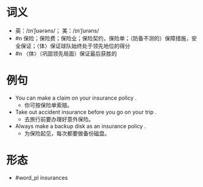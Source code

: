 # 词义
- 英：/ɪnˈʃʊərəns/； 美：/ɪnˈʃʊrəns/
- #n 保险；保险费；保险业；保险契约，保险单；（防备不测的）保障措施，安全保证；〈体〉保证球队始终处于领先地位的得分
- #n 〈体〉（巩固领先局面）保证最后获胜的
# 例句
- You can make a claim on your insurance policy .
	- 你可按保险单索赔。
- Take out accident insurance before you go on your trip .
	- 去旅行前要办理好意外保险。
- Always make a backup disk as an insurance policy .
	- 为保险起见，每次都要做备份磁盘。
# 形态
- #word_pl insurances
